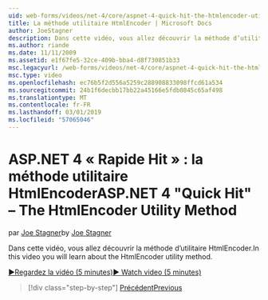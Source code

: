 ```yaml
---
uid: web-forms/videos/net-4/core/aspnet-4-quick-hit-the-htmlencoder-utility-method
title: La méthode utilitaire HtmlEncoder | Microsoft Docs
author: JoeStagner
description: Dans cette vidéo, vous allez découvrir la méthode d’utilitaire HtmlEncoder.
ms.author: riande
ms.date: 11/11/2009
ms.assetid: e1f67fe5-32ce-409b-bba4-d8f730851b33
msc.legacyurl: /web-forms/videos/net-4/core/aspnet-4-quick-hit-the-htmlencoder-utility-method
msc.type: video
ms.openlocfilehash: ec76b5f2d556a5259c288908833098ffcd61a534
ms.sourcegitcommit: 24b1f6decbb17bb22a45166e5fdb0845c65af498
ms.translationtype: MT
ms.contentlocale: fr-FR
ms.lasthandoff: 03/01/2019
ms.locfileid: "57065046"
---
```

<a name="aspnet-4-quick-hit--the-htmlencoder-utility-method"></a><span data-ttu-id="29997-103">ASP.NET 4 « Rapide Hit » : la méthode utilitaire HtmlEncoder</span><span class="sxs-lookup"><span data-stu-id="29997-103">ASP.NET 4 "Quick Hit" – The HtmlEncoder Utility Method</span></span>
====================
<span data-ttu-id="29997-104">par [Joe Stagner](https://github.com/JoeStagner)</span><span class="sxs-lookup"><span data-stu-id="29997-104">by [Joe Stagner](https://github.com/JoeStagner)</span></span>

<span data-ttu-id="29997-105">Dans cette vidéo, vous allez découvrir la méthode d’utilitaire HtmlEncoder.</span><span class="sxs-lookup"><span data-stu-id="29997-105">In this video you will learn about the HtmlEncoder utility method.</span></span>

[<span data-ttu-id="29997-106">&#9654;Regardez la vidéo (5 minutes)</span><span class="sxs-lookup"><span data-stu-id="29997-106">&#9654; Watch video (5 minutes)</span></span>](https://channel9.msdn.com/Blogs/ASP-NET-Site-Videos/aspnet-4-quick-hit-the-htmlencoder-utility-method)

> [!div class="step-by-step"]
> [<span data-ttu-id="29997-107">Précédent</span><span class="sxs-lookup"><span data-stu-id="29997-107">Previous</span></span>](aspnet-4-quick-hit-predictable-client-ids.md)
